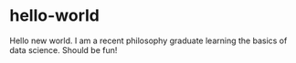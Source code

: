 # hello-world
Hello new world.
I am a recent philosophy graduate learning the basics of data science. Should be fun!
